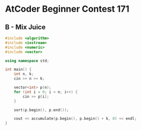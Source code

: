 # AtCoder Beginner Contest 171
## B - Mix Juice
```cpp
#include <algorithm>
#include <iostream>
#include <numeric>
#include <vector>

using namespace std;

int main() {
    int n, k;
    cin >> n >> k;

    vector<int> p(n);
    for (int i = 0; i < n; i++) {
        cin >> p[i];
    }

    sort(p.begin(), p.end());

    cout << accumulate(p.begin(), p.begin() + k, 0) << endl;
}
```
